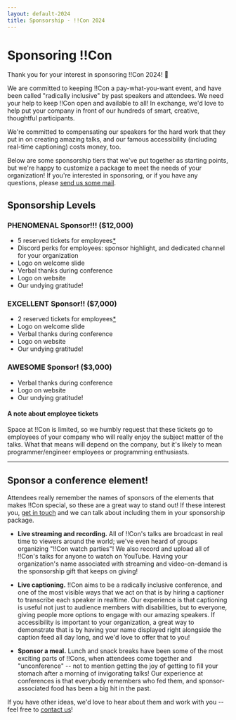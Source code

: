 ```yaml
---
layout: default-2024
title: Sponsorship - !!Con 2024
---
```


# Sponsoring !!Con

Thank you for your interest in sponsoring !!Con 2024!  💜

We are committed to keeping !!Con a pay-what-you-want event, and have
been called "radically inclusive" by past speakers and attendees. We
need your help to keep !!Con open and available to all! In exchange, we'd
love to help put your company in front of our hundreds of smart, creative,
thoughtful participants.

We're committed to compensating our speakers for the hard work that they put
in on creating amazing talks, and our famous accessibility (including
real-time captioning) costs money, too.

Below are some sponsorship tiers that we've put together as starting points,
but we're happy to customize a package to meet the needs of your
organization!  If you're interested in sponsoring, or if you have any
questions, please [send us some
mail](mailto:2024-organizers@exclamation.foundation).

## Sponsorship Levels

### PHENOMENAL Sponsor!!! (**$12,000**)

* 5 reserved tickets for employees[*](#note-on-tickets)
* Discord perks for employees: sponsor highlight, and dedicated channel
  for your organization
* Logo on welcome slide
* Verbal thanks during conference
* Logo on website
* Our undying gratitude!

### EXCELLENT Sponsor!! (**$7,000**)

  * 2 reserved tickets for employees[*](#note-on-tickets)
  * Logo on welcome slide
  * Verbal thanks during conference
  * Logo on website
  * Our undying gratitude!

### AWESOME Sponsor! (**$3,000**)

* Verbal thanks during conference
* Logo on website
* Our undying gratitude!

<a name="note-on-tickets"></a>

#### A note about employee tickets

Space at !!Con is limited, so we humbly request that these tickets go
to employees of your company who will really enjoy the subject matter
of the talks.  What that means will depend on the company, but it's
likely to mean programmer/engineer employees or programming
enthusiasts.

---

## Sponsor a conference element!

Attendees really remember the names of sponsors of the elements that makes
!!Con special, so these are a great way to stand out!  If these interest you,
[get in touch](mailto:2024-organizers@exclamation.foundation) and we can talk
about including them in your sponsorship package.

* **Live streaming and recording.** All of !!Con's talks are broadcast
  in real time to viewers around the world; we've even heard of groups
  organizing "!!Con watch parties"!  We also record and upload all of
  !!Con's talks for anyone to watch on YouTube.  Having your
  organization's name associated with streaming and video-on-demand is the
  sponsorship gift that keeps on giving!

* **Live captioning.** !!Con aims to be a radically inclusive
  conference, and one of the most visible ways that we act on that is by
  hiring a captioner to transcribe each speaker in realtime.  Our experience
  is that captioning is useful not just to audience members with
  disabilities, but to everyone, giving people more options to engage with
  our amazing speakers.  If accessibility is important to your organization,
  a great way to demonstrate that is by having your name displayed right
  alongside the caption feed all day long, and we'd love to offer that to
  you!

* **Sponsor a meal.** Lunch and snack breaks have been some of the most
  exciting parts of !!Cons, when attendees come together and "unconference"
  -- not to mention getting the joy of getting to fill your stomach after a
  morning of invigorating talks!  Our experience at conferences is that
  everybody remembers who fed them, and sponsor-associated food has been a
  big hit in the past.

If you have other ideas, we'd love to hear about them and work with you -- feel
free to [contact us](mailto:2024-organizers@exclamation.foundation)!
